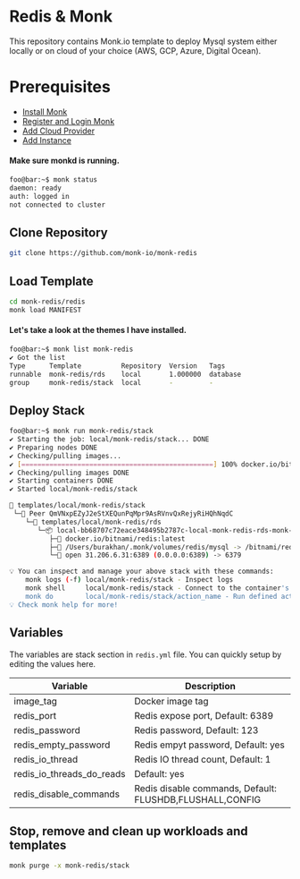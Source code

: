 # Redis & Monk
This repository contains Monk.io template to deploy Mysql system either locally or on cloud of your choice (AWS, GCP, Azure, Digital Ocean).

# Prerequisites
- [Install Monk](https://docs.monk.io/docs/get-monk)
- [Register and Login Monk](https://docs.monk.io/docs/acc-and-auth)
- [Add Cloud Provider](https://docs.monk.io/docs/cloud-provider)
- [Add Instance](https://docs.monk.io/docs/multi-cloud)

#### Make sure monkd is running.
```bash
foo@bar:~$ monk status
daemon: ready
auth: logged in
not connected to cluster
```

## Clone Repository
```bash
git clone https://github.com/monk-io/monk-redis
```

## Load Template
```bash
cd monk-redis/redis
monk load MANIFEST
```


#### Let's take a look at the themes I have installed.
```bash
foo@bar:~$ monk list monk-redis                                                                                                                    
✔ Got the list
Type      Template          Repository  Version   Tags
runnable  monk-redis/rds    local       1.000000  database
group     monk-redis/stack  local       -         -
```
## Deploy Stack
```bash
foo@bar:~$ monk run monk-redis/stack                                                                   
✔ Starting the job: local/monk-redis/stack... DONE
✔ Preparing nodes DONE
✔ Checking/pulling images...
✔ [================================================] 100% docker.io/bitnami/redis:latest QmVNxpEZyJ2eStXEQunPqMpr9AsRVnvQxRejyRiHQhNqdC
✔ Checking/pulling images DONE
✔ Starting containers DONE
✔ Started local/monk-redis/stack

🔩 templates/local/monk-redis/stack
 └─🧊 Peer QmVNxpEZyJ2eStXEQunPqMpr9AsRVnvQxRejyRiHQhNqdC
    └─🔩 templates/local/monk-redis/rds
       └─📦 local-bb68707c72eace348495b2787c-local-monk-redis-rds-monk-rds
          ├─🧩 docker.io/bitnami/redis:latest
          ├─💾 /Users/burakhan/.monk/volumes/redis/mysql -> /bitnami/redis/data
          └─🔌 open 31.206.6.31:6389 (0.0.0.0:6389) -> 6379

💡 You can inspect and manage your above stack with these commands:
	monk logs (-f) local/monk-redis/stack - Inspect logs
	monk shell     local/monk-redis/stack - Connect to the container's shell
	monk do        local/monk-redis/stack/action_name - Run defined action (if exists)
💡 Check monk help for more!
```

## Variables
The variables are stack section in `redis.yml` file. You can quickly setup by editing the values here.

| Variable                     	    | Description                               	|
|------------------------------	    |-------------------------------------------	|
| image_tag          	        | Docker image tag                           	|
| redis_port 	                    | Redis expose port, Default: 6389             	|
| redis_password      	            | Redis password, Default: 123	                |
| redis_empty_password              | Redis empyt password, Default: yes    	    |
| redis_io_thread              	    | Redis IO thread count, Default: 1       	    |
| redis_io_threads_do_reads         | Default: yes                              	|
| redis_disable_commands            | Redis disable commands, Default: FLUSHDB,FLUSHALL,CONFIG |

## 

## Stop, remove and clean up workloads and templates

```bash
monk purge -x monk-redis/stack 
```